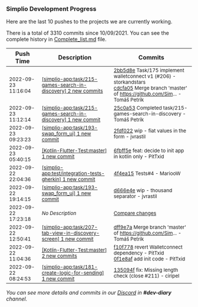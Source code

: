 
### Simplio Development Progress

Here are the last 10 pushes to the projects we are currently working.

There is a total of 3310 commits since 10/09/2021. You can see the complete history in
 [Complete_list.md](Complete_list.md) file.

| Push Time | Description | Commits |
| --- | --- | --- |
| <sub>2022-09-23 11:16:04</sub> | <sub>[[simplio-app:task/215\-games\-search\-in\-discovery] 2 new commits](https://github.com/SimplioOfficial/simplio-app/compare/25c0a53a880f...cdcfa058c11c)</sub> | <sub>[2bb5d8e](https://github.com/SimplioOfficial/simplio-app/commit/2bb5d8ea3df39a9d0c34ac4c88b2095acf4705a0) Task/175 implement walletconnect v1 (#206) - storkandstars<br>[cdcfa05](https://github.com/SimplioOfficial/simplio-app/commit/cdcfa058c11c4452e3fc52efa573339ebae77296) Merge branch 'master' of https://github.com/Sim... - Tomáš Petrík</sub> |
| <sub>2022-09-23 11:12:14</sub> | <sub>[[simplio-app:task/215\-games\-search\-in\-discovery] 1 new commit](https://github.com/SimplioOfficial/simplio-app/commit/25c0a53a880f3e5c8efbc1fba0421e43be8a96ab)</sub> | <sub>[25c0a53](https://github.com/SimplioOfficial/simplio-app/commit/25c0a53a880f3e5c8efbc1fba0421e43be8a96ab) Completed task/215-games-search-in-discovery - Tomáš Petrík</sub> |
| <sub>2022-09-23 09:23:23</sub> | <sub>[[simplio-app:task/193\-swap\_form\_ui] 1 new commit](https://github.com/SimplioOfficial/simplio-app/commit/2fdf022386ae450d113c40ecf8f45805677c2094)</sub> | <sub>[2fdf022](https://github.com/SimplioOfficial/simplio-app/commit/2fdf022386ae450d113c40ecf8f45805677c2094) wip - fiat values in the form - jvrastil</sub> |
| <sub>2022-09-23 05:40:15</sub> | <sub>[[Kotlin-Flutter-Test:master] 1 new commit](https://github.com/SimplioOfficial/Kotlin-Flutter-Test/commit/6fbff5e56ee68ae57f672fdc37695f3430574d21)</sub> | <sub>[6fbff5e](https://github.com/SimplioOfficial/Kotlin-Flutter-Test/commit/6fbff5e56ee68ae57f672fdc37695f3430574d21) feat: decide to init app in kotlin only - PitTxid</sub> |
| <sub>2022-09-22 22:04:36</sub> | <sub>[[simplio-app:test/integration\-tests\-gherkin] 1 new commit](https://github.com/SimplioOfficial/simplio-app/commit/4f4ea15bbdd88cd7e926b97a029aedab75ced8f1)</sub> | <sub>[4f4ea15](https://github.com/SimplioOfficial/simplio-app/commit/4f4ea15bbdd88cd7e926b97a029aedab75ced8f1) Tests#4 - MariooW</sub> |
| <sub>2022-09-22 19:14:15</sub> | <sub>[[simplio-app:task/193\-swap\_form\_ui] 1 new commit](https://github.com/SimplioOfficial/simplio-app/commit/d666e4e17df65bddcd9a7810992f0c58aef61fd1)</sub> | <sub>[d666e4e](https://github.com/SimplioOfficial/simplio-app/commit/d666e4e17df65bddcd9a7810992f0c58aef61fd1) wip - thousand separator - jvrastil</sub> |
| <sub>2022-09-22 17:23:18</sub> | <sub>_No Description_</sub> | <sub>[Compare changes](https://github.com/SimplioOfficial/simplio-app/compare/af67899c0515...a3abc523fcdb)</sub> |
| <sub>2022-09-22 12:50:41</sub> | <sub>[[simplio-app:task/207\-tab\-view\-in\-discovery\-screen] 1 new commit](https://github.com/SimplioOfficial/simplio-app/commit/dff9e7a909c59e45f35a8dd1f01b339658eaf7ee)</sub> | <sub>[dff9e7a](https://github.com/SimplioOfficial/simplio-app/commit/dff9e7a909c59e45f35a8dd1f01b339658eaf7ee) Merge branch 'master' of https://github.com/Sim... - Tomáš Petrík</sub> |
| <sub>2022-09-22 11:04:36</sub> | <sub>[[Kotlin-Flutter-Test:master] 2 new commits](https://github.com/SimplioOfficial/Kotlin-Flutter-Test/compare/260a7337a9c1...0f1e8afcda27)</sub> | <sub>[f10f778](https://github.com/SimplioOfficial/Kotlin-Flutter-Test/commit/f10f7782c5eee40a76332fdb759bbe376ea40238) revert Walletconnect dependency - PitTxid<br>[0f1e8af](https://github.com/SimplioOfficial/Kotlin-Flutter-Test/commit/0f1e8afcda27ff6523281338048f6b8700159492) add init code - PitTxid</sub> |
| <sub>2022-09-22 08:24:53</sub> | <sub>[[simplio-app:task/181\-create\-logic\-for\-sending] 1 new commit](https://github.com/SimplioOfficial/simplio-app/commit/135094f932c5640ced3a9317c16b593ae699638a)</sub> | <sub>[135094f](https://github.com/SimplioOfficial/simplio-app/commit/135094f932c5640ced3a9317c16b593ae699638a) fix: Missing length check (close #211) - ciripel</sub> |

_You can see more details and commits in our [Discord](https://discord.gg/aKhjuwZmdP) in **#dev-diary** channel._
